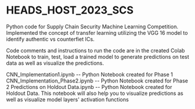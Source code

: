 # HEADS_HOST_2023_SCS

Python code for Supply Chain Security Machine Learning Competition. Implemented the concept of transfer learning utilizing the VGG 16 model to identify authentic vs counterfiet ICs. 

Code comments and instructions to run the code are in the created Colab Notebook to train, test, load a trained model to generate predictions on test data as well as visualize the predictions.

CNN_Implementation1.ipynb -- Python Notebook created for Phase 1
CNN_Implementation_Phase2.ipynb -- Python Notebook created for Phase 2
Predictions on Holdout Data.ipynb -- Python Notebook created for Holdout Data. This notebook will also help you to visualize predictions as well as visualize model layers' activation functions
